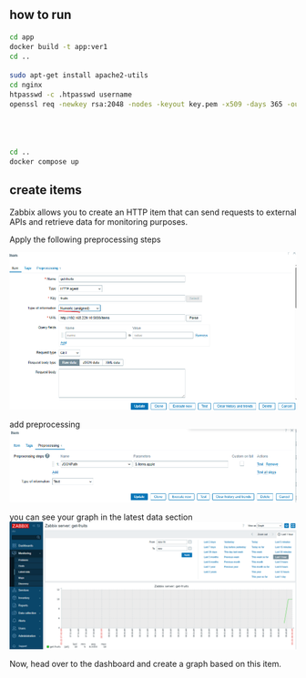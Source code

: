 ## how to run 

```sh
cd app
docker build -t app:ver1
cd ..

sudo apt-get install apache2-utils
cd nginx
htpasswd -c .htpasswd username
openssl req -newkey rsa:2048 -nodes -keyout key.pem -x509 -days 365 -out cert.pem




cd ..
docker compose up

```


## create items

Zabbix allows you to create an HTTP item that can send requests to external APIs and retrieve data for monitoring purposes.

Apply the following preprocessing steps

![alt text](img/http_items.png)

add preprocessing
![alt text](img/pre.png)

you can see your graph in the latest data section
![alt text](img/latest-data.png)

Now, head over to the dashboard and create a graph based on this item.
